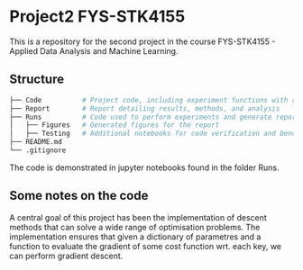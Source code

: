 # Project2 FYS-STK4155

This is a repository for the second project in the course FYS-STK4155 - Applied Data Analysis and Machine Learning.

## Structure

```bash
├── Code          # Project code, including experiment functions with a user-friendly interface
├── Report        # Report detailing results, methods, and analysis
├── Runs          # Code used to perform experiments and generate report figures
│   ├── Figures   # Generated figures for the report
│   ├── Testing   # Additional notebooks for code verification and benchmarking
├── README.md
└── .gitignore    
```

The code is demonstrated in jupyter notebooks found in the folder Runs. 

## Some notes on the code

A central goal of this project has been the implementation of descent methods that can solve a wide range of optimisation problems. The implementation ensures that given a dictionary of parametres and a function to evaluate the gradient of some cost function wrt. each key, we can perform gradient descent. 
